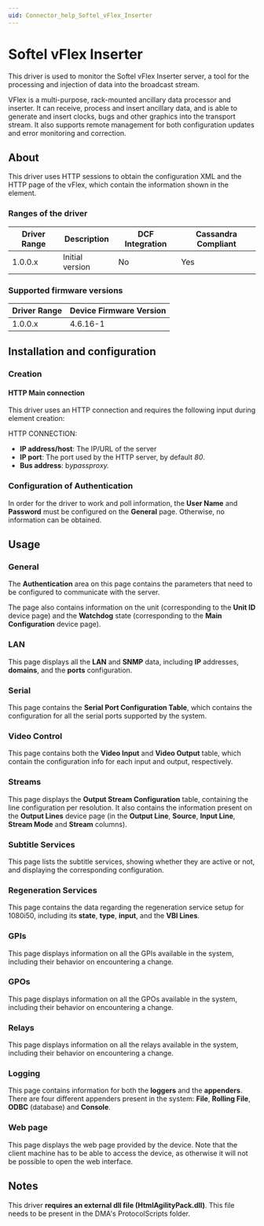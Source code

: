```yaml
---
uid: Connector_help_Softel_vFlex_Inserter
---
```


# Softel vFlex Inserter

This driver is used to monitor the Softel vFlex Inserter server, a tool for the processing and injection of data into the broadcast stream.

VFlex is a multi-purpose, rack-mounted ancillary data processor and inserter. It can receive, process and insert ancillary data, and is able to generate and insert clocks, bugs and other graphics into the transport stream. It also supports remote management for both configuration updates and error monitoring and correction.

## About

This driver uses HTTP sessions to obtain the configuration XML and the HTTP page of the vFlex, which contain the information shown in the element.

### Ranges of the driver

| **Driver Range** | **Description** | **DCF Integration** | **Cassandra Compliant** |
|------------------|-----------------|---------------------|-------------------------|
| 1.0.0.x          | Initial version | No                  | Yes                     |

### Supported firmware versions

| **Driver Range** | **Device Firmware Version** |
|------------------|-----------------------------|
| 1.0.0.x          | 4.6.16-1                    |

## Installation and configuration

### Creation

#### HTTP Main connection

This driver uses an HTTP connection and requires the following input during element creation:

HTTP CONNECTION:

- **IP address/host**: The IP/URL of the server
- **IP port**: The port used by the HTTP server, by default *80*.
- **Bus address**: b*ypassproxy.*

### Configuration of Authentication

In order for the driver to work and poll information, the **User Name** and **Password** must be configured on the **General** page. Otherwise, no information can be obtained.

## Usage

### General

The **Authentication** area on this page contains the parameters that need to be configured to communicate with the server.

The page also contains information on the unit (corresponding to the **Unit ID** device page) and the **Watchdog** state (corresponding to the **Main Configuration** device page).

### LAN

This page displays all the **LAN** and **SNMP** data, including **IP** addresses, **domains**, and the **ports** configuration.

### Serial

This page contains the **Serial Port Configuration Table**, which contains the configuration for all the serial ports supported by the system.

### Video Control

This page contains both the **Video Input** and **Video Output** table, which contain the configuration info for each input and output, respectively.

### Streams

This page displays the **Output Stream Configuration** table, containing the line configuration per resolution. It also contains the information present on the **Output Lines** device page (in the **Output Line**, **Source**, **Input Line**, **Stream Mode** and **Stream** columns).

### Subtitle Services

This page lists the subtitle services, showing whether they are active or not, and displaying the corresponding configuration.

### Regeneration Services

This page contains the data regarding the regeneration service setup for 1080i50, including its **state**, **type**, **input**, and the **VBI Lines**.

### GPIs

This page displays information on all the GPIs available in the system, including their behavior on encountering a change.

### GPOs

This page displays information on all the GPOs available in the system, including their behavior on encountering a change.

### Relays

This page displays information on all the relays available in the system, including their behavior on encountering a change.

### Logging

This page contains information for both the **loggers** and the **appenders**. There are four different appenders present in the system: **File**, **Rolling File**, **ODBC** (database) and **Console**.

### Web page

This page displays the web page provided by the device. Note that the client machine has to be able to access the device, as otherwise it will not be possible to open the web interface.

## Notes

This driver **requires an external dll file (HtmlAgilityPack.dll)**. This file needs to be present in the DMA's ProtocolScripts folder.
